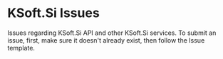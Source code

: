 # KSoft.Si Issues

Issues regarding KSoft.Si API and other KSoft.Si services.
To submit an issue, first, make sure it doesn't already exist, then follow the Issue template.
